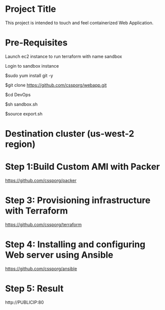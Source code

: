# Project Title
This project is intended to touch and feel containerized Web Application. 

# Pre-Requisites

Launch ec2 instance to run terraform with name sandbox

Login to sandbox instance

$sudo yum install git -y 

$git clone https://github.com/cssporg/webapp.git

$cd DevOps

$sh sandbox.sh

$source export.sh

# Destination cluster  (us-west-2 region)

# Step 1:Build Custom AMI with Packer
https://github.com/cssporg/packer



# Step 3: Provisioning infrastructure with Terraform
https://github.com/cssporg/terraform

# Step 4: Installing and configuring Web server using Ansible
https://github.com/cssporg/ansible

# Step 5: Result
http://PUBLICIP:80
